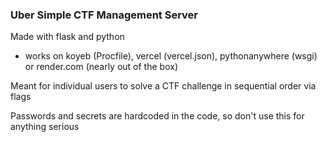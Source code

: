 ### Uber Simple CTF Management Server 

Made with flask and python

- works on koyeb (Procfile), vercel (vercel.json), pythonanywhere (wsgi) or render.com (nearly out of the box)


Meant for individual users to solve a CTF challenge in sequential order via flags

Passwords and secrets are hardcoded in the code, so don't use this for anything serious